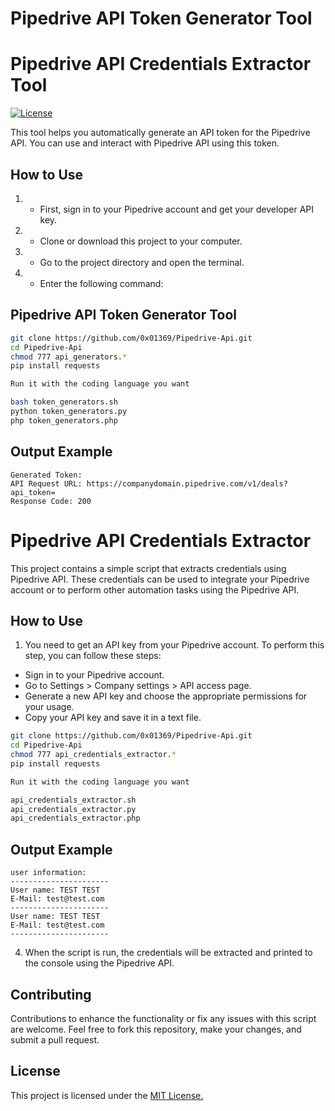 # Pipedrive API Token Generator Tool
# Pipedrive API Credentials Extractor Tool

[![License](https://img.shields.io/badge/license-MIT-blue.svg)](LICENSE)


This tool helps you automatically generate an API token for the Pipedrive API. You can use and interact with Pipedrive API using this token.

## How to Use

1. - First, sign in to your Pipedrive account and get your developer API key.
2. - Clone or download this project to your computer.
3. - Go to the project directory and open the terminal.
4. - Enter the following command:

## Pipedrive API Token Generator Tool

```bash
git clone https://github.com/0x01369/Pipedrive-Api.git
cd Pipedrive-Api
chmod 777 api_generators.*
pip install requests

Run it with the coding language you want

bash token_generators.sh
python token_generators.py
php token_generators.php
```
## Output Example
```code
Generated Token: 
API Request URL: https://companydomain.pipedrive.com/v1/deals?api_token=
Response Code: 200
```

# Pipedrive API Credentials Extractor

This project contains a simple script that extracts credentials using Pipedrive API. These credentials can be used to integrate your Pipedrive account or to perform other automation tasks using the Pipedrive API.

## How to Use

1. You need to get an API key from your Pipedrive account. To perform this step, you can follow these steps:
- Sign in to your Pipedrive account.
- Go to Settings > Company settings > API access page.
- Generate a new API key and choose the appropriate permissions for your usage.
- Copy your API key and save it in a text file.

```bash
git clone https://github.com/0x01369/Pipedrive-Api.git
cd Pipedrive-Api
chmod 777 api_credentials_extractor.*
pip install requests

Run it with the coding language you want

api_credentials_extractor.sh
api_credentials_extractor.py
api_credentials_extractor.php
```
## Output Example
```code
user information:
----------------------
User name: TEST TEST
E-Mail: test@test.com
----------------------
User name: TEST TEST
E-Mail: test@test.com
----------------------

```
4. When the script is run, the credentials will be extracted and printed to the console using the Pipedrive API.

## Contributing
Contributions to enhance the functionality or fix any issues with this script are welcome. Feel free to fork this repository, make your changes, and submit a pull request.

## License
This project is licensed under the [MIT License.](LICENSE)
